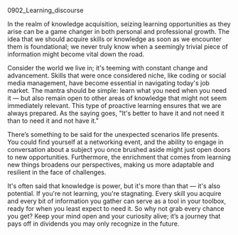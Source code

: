 
0902_Learning_discourse

In the realm of knowledge acquisition, seizing learning opportunities as they arise can be a game changer in both personal and professional growth. The idea that we should acquire skills or knowledge as soon as we encounter them is foundational; we never truly know when a seemingly trivial piece of information might become vital down the road.

Consider the world we live in; it's teeming with constant change and advancement. Skills that were once considered niche, like coding or social media management, have become essential in navigating today's job market. The mantra should be simple: learn what you need when you need it — but also remain open to other areas of knowledge that might not seem immediately relevant. This type of proactive learning ensures that we are always prepared. As the saying goes, "It's better to have it and not need it than to need it and not have it."

There’s something to be said for the unexpected scenarios life presents. You could find yourself at a networking event, and the ability to engage in conversation about a subject you once brushed aside might just open doors to new opportunities. Furthermore, the enrichment that comes from learning new things broadens our perspectives, making us more adaptable and resilient in the face of challenges. 

It's often said that knowledge is power, but it's more than that — it's also potential. If you're not learning, you're stagnating. Every skill you acquire and every bit of information you gather can serve as a tool in your toolbox, ready for when you least expect to need it. So why not grab every chance you get? Keep your mind open and your curiosity alive; it’s a journey that pays off in dividends you may only recognize in the future.